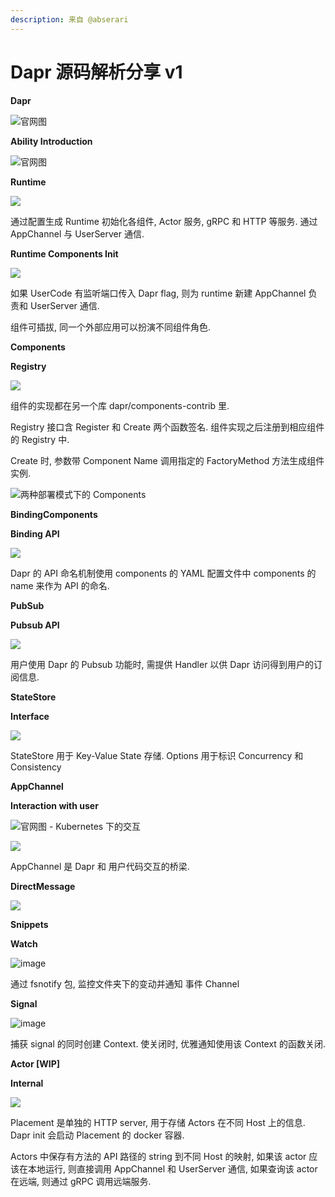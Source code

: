 ```yaml
---
description: 来自 @abserari
---
```


# Dapr 源码解析分享 v1

**Dapr**

![&#x5B98;&#x7F51;&#x56FE;](.gitbook/assets/image%20%281%29.png)

**Ability Introduction**

![&#x5B98;&#x7F51;&#x56FE;](.gitbook/assets/image%20%282%29.png)

**Runtime**

![](.gitbook/assets/image%20%283%29.png)

通过配置生成 Runtime 初始化各组件, Actor 服务, gRPC 和 HTTP 等服务. 通过 AppChannel 与 UserServer 通信.

**Runtime Components Init**

![](https://gblobscdn.gitbook.com/assets%2F-MLH28DO1fdfvhmPKY0h%2F-MLT0RuAufuEyJImC46b%2F-MLT2gu-Nb8CSUAoYhy0%2Fdapr-runtime-init%20%281%29.jpg?alt=media&token=f5335440-4639-490d-8fa4-5bd96097b5ec)

如果 UserCode 有监听端口传入 Dapr flag, 则为 runtime 新建 AppChannel 负责和 UserServer 通信.

组件可插拔, 同一个外部应用可以扮演不同组件角色.

**Components**

**Registry**

![](.gitbook/assets/dapr-components-3-.jpg)

组件的实现都在另一个库 dapr/components-contrib 里.

Registry 接口含 Register 和 Create 两个函数签名. 组件实现之后注册到相应组件的 Registry 中.

Create 时, 参数带 Component Name 调用指定的 FactoryMethod 方法生成组件实例.

![&#x4E24;&#x79CD;&#x90E8;&#x7F72;&#x6A21;&#x5F0F;&#x4E0B;&#x7684; Components ](.gitbook/assets/dapr-container-update-1-.jpg)

**BindingComponents**

**Binding API**

![](.gitbook/assets/dapr-api-name-1-.jpg)

Dapr 的 API 命名机制使用 components 的 YAML 配置文件中 components 的 name 来作为 API 的命名.

**PubSub**

**Pubsub API**

![](.gitbook/assets/dapr-pub_sub-3-.jpg)

用户使用 Dapr 的 Pubsub 功能时, 需提供 Handler 以供 Dapr 访问得到用户的订阅信息.

**StateStore**

**Interface**

![](.gitbook/assets/dapr-statestore-2-.jpg)

StateStore 用于 Key-Value State 存储. Options 用于标识 Concurrency 和 Consistency

**AppChannel**

**Interaction with user**

![&#x5B98;&#x7F51;&#x56FE; - Kubernetes &#x4E0B;&#x7684;&#x4EA4;&#x4E92;](https://docs.dapr.io/images/overview-sidecar-kubernetes.png)

![](.gitbook/assets/dapr-channel-2-.jpg)

AppChannel 是 Dapr 和 用户代码交互的桥梁.

**DirectMessage**

![](.gitbook/assets/dapr-directmessage.jpg)

**Snippets**

**Watch**

![image](.gitbook/assets/0.jpeg)

通过 fsnotify 包, 监控文件夹下的变动并通知 事件 Channel

**Signal**

![image](.gitbook/assets/1.jpeg)

捕获 signal 的同时创建 Context. 使关闭时, 优雅通知使用该 Context 的函数关闭.

**Actor \[WIP\]**

**Internal**

![](.gitbook/assets/dapr-actors-2-.jpg)

Placement 是单独的 HTTP server, 用于存储 Actors 在不同 Host 上的信息. Dapr init 会启动 Placement 的 docker 容器.

Actors 中保存有方法的 API 路径的 string 到不同 Host 的映射, 如果该 actor 应该在本地运行, 则直接调用 AppChannel 和 UserServer 通信, 如果查询该 actor 在远端, 则通过 gRPC 调用远端服务.

